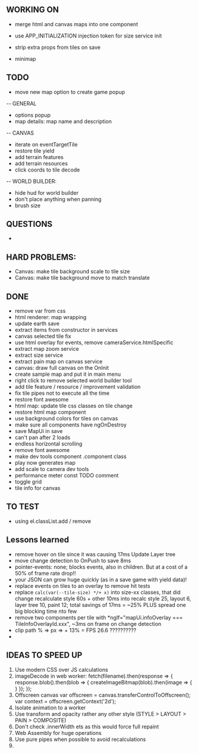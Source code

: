 ## WORKING ON
- merge html and canvas maps into one component

- use APP_INITIALIZATION injection token for size service init
- strip extra props from tiles on save
- minimap

## TODO
- move new map option to create game popup

-- GENERAL
- options popup
- map details: map name and description

-- CANVAS
- iterate on eventTargetTile
- restore tile yield
- add terrain features
- add terrain resources
- click coords to tile decode

-- WORLD BUILDER:
- hide hud for world builder
- don't place anything when panning
- brush size

## QUESTIONS
- 

## HARD PROBLEMS:
- Canvas: make tile background scale to tile size
- Canvas: make tile background move to match translate

## DONE
- remove var from css
- html renderer: map wrapping
- update earth save
- extract items from constructor in services
- canvas selected tile fix
- use html overlay for events, remove cameraService.htmlSpecific
- extract map zoom service
- extract size service
- extract pain map on canvas service
- canvas: draw full canvas on the OnInit
- create sample map and put it in main menu
- right click to remove selected world builder tool
- add tile feature / resource / improvement validation
- fix tile pipes not to execute all the time
- restore font awesome
- html map: update tile css classes on tile change
- restore html map component
- use background colors for tiles on canvas 
- make sure all components have ngOnDestroy 
- save MapUi in save
- can't pan after 2 loads
- endless horizontal scrolling
- remove font awesome
- make dev tools component .component class
- play now generates map
- add scale to camera dev tools
- performance meter const TODO comment
- toggle grid
- tile info for canvas

  


  

## TO TEST
- using el.classList.add / remove





## Lessons learned
- remove hover on tile since it was causing 17ms Update Layer tree
- move change detection to OnPush to save 8ms
- pointer-events: none; blocks events, also in children. But at a cost of a 50% of frame rate drop!!
- your JSON can grow huge quickly (as in a save game with yield data)!
- replace events on tiles to an overlay to remove hit tests  
- replace `calc(var(--tile-size) */+ x)` into size-xx classes, that did change recalculate style 60s + other 10ms into recalc style 25, layout 6, layer tree 10, paint 12; total savings of 17ms = ~25% PLUS spread one big blocking time nto few
- remove two components per tile with *ngIf="mapUi.infoOverlay === TileInfoOverlayId.xxx", ~3ms on frame on change detection
- clip path % => px => + 13% = FPS 26.6 ??????????
- 
 

## IDEAS TO SPEED UP 
1. Use modern CSS over JS calculations 
1. imageDecode in web worker:
fetch(filename).then(response => {
  response.blob().then(blob => {
    createImageBitmap(blob).then(image => {
    }
  });
});
1. Offscreen canvas
var offscreen = canvas.transferControlToOffscreen();
var context = offscreen.getContext('2d');
1. Isolate animation to a worker
1. Use transform and opacity rather any other style (STYLE > LAYOUT > PAIN > COMPOSITE)
1. Don't check .innerWidth ets as this would force full repaint
1. Web Assembly for huge operations
1. Use pure pipes when possible to avoid recalculations
1.  

